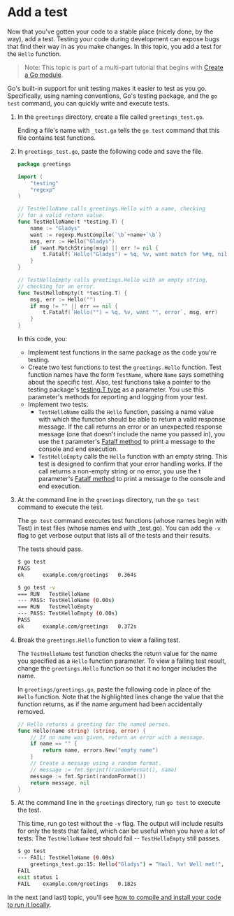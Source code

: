 # Add a test

Now that you've gotten your code to a stable place (nicely done, by the way), add a test. Testing your code during development can expose bugs that find their way in as you make changes. In this topic, you add a test for the `Hello` function.

> Note: This topic is part of a multi-part tutorial that begins with [Create a Go module](https://go.dev/doc/tutorial/create-module.html).

Go's built-in support for unit testing makes it easier to test as you go. Specifically, using naming conventions, Go's testing package, and the `go test` command, you can quickly write and execute tests.

1. In the `greetings` directory, create a file called `greetings_test.go`.

	Ending a file's name with `_test.go` tells the `go test` command that this file contains test functions.

2. In `greetings_test.go`, paste the following code and save the file.

	```go
	package greetings

	import (
		"testing"
		"regexp"
	)

	// TestHelloName calls greetings.Hello with a name, checking
	// for a valid return value.
	func TestHelloName(t *testing.T) {
		name := "Gladys"
		want := regexp.MustCompile(`\b`+name+`\b`)
		msg, err := Hello("Gladys")
		if !want.MatchString(msg) || err != nil {
			t.Fatalf(`Hello("Gladys") = %q, %v, want match for %#q, nil`, msg, err, want)
		}
	}

	// TestHelloEmpty calls greetings.Hello with an empty string,
	// checking for an error.
	func TestHelloEmpty(t *testing.T) {
		msg, err := Hello("")
		if msg != "" || err == nil {
			t.Fatalf(`Hello("") = %q, %v, want "", error`, msg, err)
		}
	}
	```

	In this code, you:
	- Implement test functions in the same package as the code you're testing.
	- Create two test functions to test the `greetings.Hello` function. Test function names have the form `TestName`, where `Name` says something about the specific test. Also, test functions take a pointer to the testing package's [testing.T type](https://pkg.go.dev/testing/#T) as a parameter. You use this parameter's methods for reporting and logging from your test.
	- Implement two tests:
		- `TestHelloName` calls the `Hello` function, passing a name value with which the function should be able to return a valid response message. If the call returns an error or an unexpected response message (one that doesn't include the name you passed in), you use the t parameter's [Fatalf method](https://pkg.go.dev/testing/#T.Fatalf) to print a message to the console and end execution.
		- `TestHelloEmpty` calls the `Hello` function with an empty string. This test is designed to confirm that your error handling works. If the call returns a non-empty string or no error, you use the t parameter's [Fatalf method](https://pkg.go.dev/testing/#T.Fatalf) to print a message to the console and end execution.

3. At the command line in the `greetings` directory, run the `go test` command to execute the test.

	The `go test` command executes test functions (whose names begin with Test) in test files (whose names end with _test.go). You can add the `-v` flag to get verbose output that lists all of the tests and their results.

	The tests should pass.

	```bash
	$ go test
	PASS
	ok      example.com/greetings   0.364s

	$ go test -v
	=== RUN   TestHelloName
	--- PASS: TestHelloName (0.00s)
	=== RUN   TestHelloEmpty
	--- PASS: TestHelloEmpty (0.00s)
	PASS
	ok      example.com/greetings   0.372s
	```

4. Break the `greetings.Hello` function to view a failing test.

	The `TestHelloName` test function checks the return value for the name you specified as a `Hello` function parameter. To view a failing test result, change the `greetings.Hello` function so that it no longer includes the name.

	In `greetings/greetings.go`, paste the following code in place of the `Hello` function. Note that the highlighted lines change the value that the function returns, as if the name argument had been accidentally removed.

	```go
	// Hello returns a greeting for the named person.
	func Hello(name string) (string, error) {
		// If no name was given, return an error with a message.
		if name == "" {
			return name, errors.New("empty name")
		}
		// Create a message using a random format.
		// message := fmt.Sprintf(randomFormat(), name)
		message := fmt.Sprint(randomFormat())
		return message, nil
	}
	```

5. At the command line in the `greetings` directory, run `go test` to execute the test.

	This time, run go test without the `-v` flag. The output will include results for only the tests that failed, which can be useful when you have a lot of tests. The `TestHelloName` test should fail -- `TestHelloEmpty` still passes.

	```bash
	$ go test
	--- FAIL: TestHelloName (0.00s)
		greetings_test.go:15: Hello("Gladys") = "Hail, %v! Well met!", <nil>, want match for `\bGladys\b`, nil
	FAIL
	exit status 1
	FAIL    example.com/greetings   0.182s
	```

In the next (and last) topic, you'll see [how to compile and install your code to run it locally](https://go.dev/doc/tutorial/compile-install.html).
